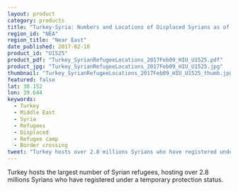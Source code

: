 ```yaml
---
layout: product
category: products
title: "Turkey-Syria: Numbers and Locations of Displaced Syrians as of Feb 09 2017"
region_id: "NEA"
region_title: "Near East"
date_published: 2017-02-10
product_id: "U1525"
product_pdf: "Turkey_SyrianRefugeeLocations_2017Feb09_HIU_U1525.pdf"
product_jpg: "Turkey_SyrianRefugeeLocations_2017Feb09_HIU_U1525.jpg"
thumbnail: "Turkey_SyrianRefugeeLocations_2017Feb09_HIU_U1525_thumb.jpg"
featured: false
lat: 38.152
lon: 39.644
keywords:
  - Turkey
  - Middle East
  - Syria
  - Refugees
  - Displaced
  - Refugee camp
  - Border crossing
tweet: "Turkey hosts over 2.8 millions Syrians who have registered under a temporary protection status"
---
```

Turkey hosts the largest number of Syrian refugees, hosting over 2.8 millions Syrians who have registered under a temporary protection status.
